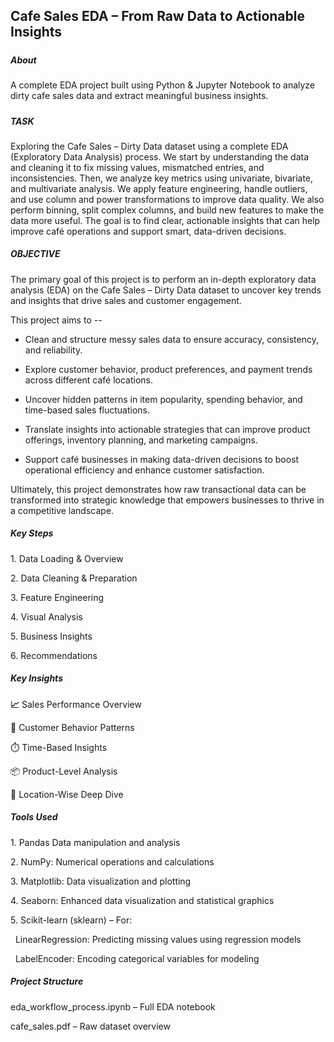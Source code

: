 ## **Cafe Sales EDA – From Raw Data to Actionable Insights**

##### 

##### **About**



A complete EDA project built using Python \& Jupyter Notebook to analyze dirty cafe sales data and extract meaningful business insights.

##### 

##### **TASK**



Exploring the Cafe Sales – Dirty Data dataset using a complete EDA (Exploratory Data Analysis) process. We start by understanding the data and cleaning it to fix missing values, mismatched entries, and inconsistencies. Then, we analyze key metrics using univariate, bivariate, and multivariate analysis. We apply feature engineering, handle outliers, and use column and power transformations to improve data quality. We also perform binning, split complex columns, and build new features to make the data more useful. The goal is to find clear, actionable insights that can help improve café operations and support smart, data-driven decisions.



##### **OBJECTIVE** 



The primary goal of this project is to perform an in-depth exploratory data analysis (EDA) on the Cafe Sales – Dirty Data dataset to uncover key trends and insights that drive sales and customer engagement.



This project aims to --



* Clean and structure messy sales data to ensure accuracy, consistency, and reliability.



* Explore customer behavior, product preferences, and payment trends across different café locations.



* Uncover hidden patterns in item popularity, spending behavior, and time-based sales fluctuations.



* Translate insights into actionable strategies that can improve product offerings, inventory planning, and marketing campaigns.



* Support café businesses in making data-driven decisions to boost operational efficiency and enhance customer satisfaction.



Ultimately, this project demonstrates how raw transactional data can be transformed into strategic knowledge that empowers businesses to thrive in a competitive landscape.



##### **Key Steps**



1\. Data Loading \& Overview

2\. Data Cleaning \& Preparation

3\. Feature Engineering

4\. Visual Analysis

5\. Business Insights 

6\. Recommendations



##### **Key Insights**



**📈** Sales Performance Overview

👥 Customer Behavior Patterns

⏱️ Time-Based Insights

📦 Product-Level Analysis

📍 Location-Wise Deep Dive



##### **Tools Used**



1\. Pandas Data manipulation and analysis

2\. NumPy: Numerical operations and calculations

3\. Matplotlib: Data visualization and plotting

4\. Seaborn: Enhanced data visualization and statistical graphics

5\. Scikit-learn (sklearn) – For:

&nbsp;	LinearRegression: Predicting missing values using regression models

&nbsp;	LabelEncoder: Encoding categorical variables for modeling



##### **Project Structure**



eda\_workflow\_process.ipynb – Full EDA notebook

cafe\_sales.pdf – Raw dataset overview

